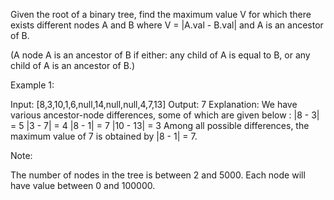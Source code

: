 Given the root of a binary tree, find the maximum value V for which there exists different nodes A and B where V = |A.val - B.val| and A is an ancestor of B.

(A node A is an ancestor of B if either: any child of A is equal to B, or any child of A is an ancestor of B.)

 

Example 1:



Input: [8,3,10,1,6,null,14,null,null,4,7,13]
Output: 7
Explanation: 
We have various ancestor-node differences, some of which are given below :
|8 - 3| = 5
|3 - 7| = 4
|8 - 1| = 7
|10 - 13| = 3
Among all possible differences, the maximum value of 7 is obtained by |8 - 1| = 7.
 

Note:

The number of nodes in the tree is between 2 and 5000.
Each node will have value between 0 and 100000.
